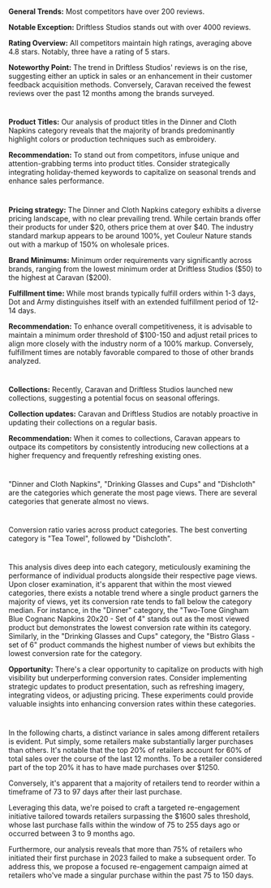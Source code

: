 
<!-- Competitors: Review analysis -->
#

__General Trends:__ Most competitors have over 200 reviews.

__Notable Exception:__ Driftless Studios stands out with over 4000 reviews.

__Rating Overview:__ All competitors maintain high ratings, averaging above 4.8 stars. Notably, three have a rating of 5 stars.

__Noteworthy Point:__ The trend in Driftless Studios' reviews is on the rise, suggesting either an uptick in sales or an enhancement in their customer feedback acquisition methods. Conversely, Caravan received the fewest reviews over the past 12 months among the brands surveyed.

#

<!-- Competitors: Product optimization analysis -->

# 

__Product Titles:__ Our analysis of product titles in the Dinner and Cloth Napkins category reveals that the majority of brands predominantly highlight colors or production techniques such as embroidery.

__Recommendation:__ To stand out from competitors, infuse unique and attention-grabbing terms into product titles. Consider strategically integrating holiday-themed keywords to capitalize on seasonal trends and enhance sales performance.

# 

<!-- Competitors: Competitor pricing, minimum order and fulfillment analysis -->

__Pricing strategy:__ The Dinner and Cloth Napkins category exhibits a diverse pricing landscape, with no clear prevailing trend. While certain brands offer their products for under \$20, others price them at over \$40. The industry standard markup appears to be around 100%, yet Couleur Nature stands out with a markup of 150% on wholesale prices.

__Brand Minimums:__ Minimum order requirements vary significantly across brands, ranging from the lowest minimum order at Driftless Studios (\$50) to the highest at Caravan (\$200).

__Fulfillment time:__ While most brands typically fulfill orders within 1-3 days, Dot and Army distinguishes itself with an extended fulfillment period of 12-14 days.

__Recommendation:__ To enhance overall competitiveness, it is advisable to maintain a minimum order threshold of $100-150 and adjust retail prices to align more closely with the industry norm of a 100% markup. Conversely, fulfillment times are notably favorable compared to those of other brands analyzed.

#

<!-- Competitors: Competitor collection analysis -->

# 

__Collections:__ Recently, Caravan and Driftless Studios launched new collections, suggesting a potential focus on seasonal offerings.

__Collection updates:__ Caravan and Driftless Studios are notably proactive in updating their collections on a regular basis.

__Recommendation:__ When it comes to collections, Caravan appears to outpace its competitors by consistently introducing new collections at a higher frequency and frequently refreshing existing ones.

#

<!-- Product: page views by category last 12 months -->

# 

"Dinner and Cloth Napkins", "Drinking Glasses and Cups" and "Dishcloth" are the categories which generate the most page views. There are several categories that generate almost no views.

# 

<!-- Product: conversion by category -->

# 

Conversion ratio varies across product categories. The best converting category is "Tea Towel", followed by "Dishcloth".


#

<!-- Product: conversion by product -->

# 

This analysis dives deep into each category, meticulously examining the performance of individual products alongside their respective page views.
Upon closer examination, it's apparent that within the most viewed categories, there exists a notable trend where a single product garners the majority of views, yet its conversion rate tends to fall below the category median. For instance, in the "Dinner" category, the "Two-Tone Gingham Blue Cognanc Napkins 20x20 - Set of 4" stands out as the most viewed product but demonstrates the lowest conversion rate within its category. Similarly, in the "Drinking Glasses and Cups" category, the "Bistro Glass - set of 6" product commands the highest number of views but exhibits the lowest conversion rate for the category.

__Opportunity:__ There's a clear opportunity to capitalize on products with high visibility but underperforming conversion rates. Consider implementing strategic updates to product presentation, such as refreshing imagery, integrating videos, or adjusting pricing. These experiments could provide valuable insights into enhancing conversion rates within these categories.

#

<!-- Email marketing: Campaign ideas -->

In the following charts, a distinct variance in sales among different retailers is evident. Put simply, some retailers make substantially larger purchases than others. It's notable that the top 20% of retailers account for 60% of total sales over the course of the last 12 months. To be a retailer considered part of the top 20% it has to have made purchases over \$1250.

Conversely, it's apparent that a majority of retailers tend to reorder within a timeframe of 73 to 97 days after their last purchase.

Leveraging this data, we're poised to craft a targeted re-engagement initiative tailored towards retailers surpassing the \$1600 sales threshold, whose last purchase falls within the window of 75 to 255 days ago or occurred between 3 to 9 months ago.

Furthermore, our analysis reveals that more than 75% of retailers who initiated their first purchase in 2023 failed to make a subsequent order. To address this, we propose a focused re-engagement campaign aimed at retailers who've made a singular purchase within the past 75 to 150 days.

<!-- end -->